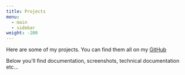 ```yaml
---
title: Projects
menu:
  - main
  - sidebar
weight: -200
---
```


Here are some of my projects. You can find them all on my [GitHub](https://github.com/EwenQuim)

Below you'll find documentation, screenshots, technical documentation etc...
